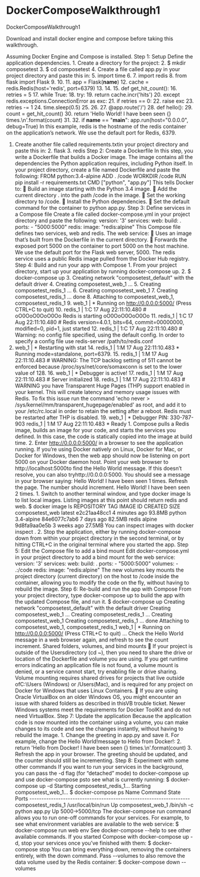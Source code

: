 # DockerComposeWalkthrough1
DockerComposeWalkthrough1

Download and install docker engine and compose before taking this walkthrough.

Assuming Docker Engine and Compose is installed.
Step 1: Setup Define the application dependencies. 1. Create a directory for the project: 2. $ mkdir composetest 3. $ cd composetest 4. Create a file called app.py in your project directory and paste this in: 5. import time 6. 7. import redis 8. from flask import Flask 9. 10. 11. app = Flask(__name__) 12. cache = redis.Redis(host='redis', port=6379) 13. 14. 15. def get_hit_count(): 16. retries = 5 17. while True: 18. try: 19. return cache.incr('hits') 20. except redis.exceptions.ConnectionError as exc:
21. if retries == 0: 22. raise exc 23. retries -= 1 24. time.sleep(0.5) 25. 26. 27. @app.route('/') 28. def hello(): 29. count = get_hit_count() 30. return 'Hello World! I have been seen {} times.\n'.format(count) 31. 32. if __name__ == "__main__": app.run(host="0.0.0.0", debug=True) In this example, redis is the hostname of the redis container on the application’s network. We use the default port for Redis, 6379.
1. Create another file called requirements.txtin your project directory and paste this in: 2. flask 3. redis Step 2: Create a Dockerfile In this step, you write a Dockerfile that builds a Docker image. The image contains all the dependencies the Python application requires, including Python itself.
In your project directory, create a file named Dockerfile and paste the following: FROM python:3.4-alpine ADD . /code WORKDIR /code RUN pip install -r requirements.txt CMD ["python", "app.py"] This tells Docker to:  Build an image starting with the Python 3.4 image.  Add the current directory . into the path /code in the image.  Set the working directory to /code.  Install the Python dependencies.  Set the default command for the container to python app.py. Step 3: Define services in a Compose file Create a file called docker-compose.yml in your project directory and paste the following: version: '3' services: web: build: . ports: - "5000:5000" redis: image: "redis:alpine" This Compose file defines two services, web and redis. The web service:
 Uses an image that’s built from the Dockerfile in the current directory.  Forwards the exposed port 5000 on the container to port 5000 on the host machine. We use the default port for the Flask web server, 5000. The redis service uses a public Redis image pulled from the Docker Hub registry. Step 4: Build and run your app with Compose 1. From your project directory, start up your application by running docker-compose up. 2. $ docker-compose up 3. Creating network "composetest_default" with the default driver 4. Creating composetest_web_1 ... 5. Creating composetest_redis_1 ... 6. Creating composetest_web_1 7. Creating composetest_redis_1 ... done 8. Attaching to composetest_web_1, composetest_redis_1 9. web_1 | * Running on http://0.0.0.0:5000/ (Press CTRL+C to quit) 10. redis_1 | 1:C 17 Aug 22:11:10.480 # oO0OoO0OoO0Oo Redis is starting oO0OoO0OoO0Oo 11. redis_1 | 1:C 17 Aug 22:11:10.480 # Redis version=4.0.1, bits=64, commit=00000000, modified=0, pid=1, just started 12. redis_1 | 1:C 17 Aug 22:11:10.480 # Warning: no config file specified, using the default config. In order to specify a config file use redis-server /path/to/redis.conf
13. web_1 | * Restarting with stat 14. redis_1 | 1:M 17 Aug 22:11:10.483 * Running mode=standalone, port=6379. 15. redis_1 | 1:M 17 Aug 22:11:10.483 # WARNING: The TCP backlog setting of 511 cannot be enforced because /proc/sys/net/core/somaxconn is set to the lower value of 128. 16. web_1 | * Debugger is active! 17. redis_1 | 1:M 17 Aug 22:11:10.483 # Server initialized 18. redis_1 | 1:M 17 Aug 22:11:10.483 # WARNING you have Transparent Huge Pages (THP) support enabled in your kernel. This will create latency and memory usage issues with Redis. To fix this issue run the command 'echo never > /sys/kernel/mm/transparent_hugepage/enabled' as root, and add it to your /etc/rc.local in order to retain the setting after a reboot. Redis must be restarted after THP is disabled. 19. web_1 | * Debugger PIN: 330-787-903 redis_1 | 1:M 17 Aug 22:11:10.483 * Ready 1. Compose pulls a Redis image, builds an image for your code, and starts the services you defined. In this case, the code is statically copied into the image at build time. 2. Enter http://0.0.0.0:5000/ in a browser to see the application running. If you’re using Docker natively on Linux, Docker for Mac, or Docker for Windows, then the web app should now be listening on port 5000 on your Docker daemon host. Point your web browser to http://localhost:5000to find
the Hello World message. If this doesn’t resolve, you can also tryhttp://0.0.0.0:5000. You should see a message in your browser saying: Hello World! I have been seen 1 times. Refresh the page. The number should increment. Hello World! I have been seen 2 times. 1. Switch to another terminal window, and type docker image ls to list local images. Listing images at this point should return redis and web. $ docker image ls REPOSITORY TAG IMAGE ID CREATED SIZE composetest_web latest e2c21aa48cc1 4 minutes ago 93.8MB python 3.4-alpine 84e6077c7ab6 7 days ago 82.5MB redis alpine 9d8fa9aa0e5b 3 weeks ago 27.5MB You can inspect images with docker inspect <tag or id>. 2. Stop the application, either by running docker-compose down from within your project directory in the second terminal, or by hitting CTRL+C in the original terminal where you started the app. Step 5: Edit the Compose file to add a bind mount Edit docker-compose.yml in your project directory to add a bind mount for the web service:
version: '3' services: web: build: . ports: - "5000:5000" volumes: - .:/code redis: image: "redis:alpine" The new volumes key mounts the project directory (current directory) on the host to /code inside the container, allowing you to modify the code on the fly, without having to rebuild the image. Step 6: Re-build and run the app with Compose From your project directory, type docker-compose up to build the app with the updated Compose file, and run it. $ docker-compose up Creating network "composetest_default" with the default driver Creating composetest_web_1 ... Creating composetest_redis_1 ... Creating composetest_web_1 Creating composetest_redis_1 ... done Attaching to composetest_web_1, composetest_redis_1 web_1 | * Running on http://0.0.0.0:5000/ (Press CTRL+C to quit) ...
Check the Hello World message in a web browser again, and refresh to see the count increment. Shared folders, volumes, and bind mounts  If your project is outside of the Usersdirectory (cd ~), then you need to share the drive or location of the Dockerfile and volume you are using. If you get runtime errors indicating an application file is not found, a volume mount is denied, or a service cannot start, try enabling file or drive sharing. Volume mounting requires shared drives for projects that live outside ofC:\Users (Windows) or /Users(Mac), and is required for any project on Docker for Windows that uses Linux Containers.  If you are using Oracle VirtualBox on an older Windows OS, you might encounter an issue with shared folders as described in thisVB trouble ticket. Newer Windows systems meet the requirements for Docker ToolKit and do not need VirtualBox. Step 7: Update the application Because the application code is now mounted into the container using a volume, you can make changes to its code and see the changes instantly, without having to rebuild the image. 1. Change the greeting in app.py and save it. For example, change the Hello World!message to Hello from Docker!: 2. return 'Hello from Docker! I have been seen {} times.\n'.format(count) 3. Refresh the app in your browser. The greeting should be updated, and the counter should still be incrementing. Step 8: Experiment with some other commands
If you want to run your services in the background, you can pass the -d flag (for “detached” mode) to docker-compose up and use docker-compose psto see what is currently running: $ docker-compose up -d Starting composetest_redis_1... Starting composetest_web_1... $ docker-compose ps Name Command State Ports ------------------------------------------------------------------- composetest_redis_1 /usr/local/bin/run Up composetest_web_1 /bin/sh -c python app.py Up 5000->5000/tcp The docker-compose run command allows you to run one-off commands for your services. For example, to see what environment variables are available to the web service: $ docker-compose run web env See docker-compose --help to see other available commands. If you started Compose with docker-compose up -d, stop your services once you’ve finished with them: $ docker-compose stop You can bring everything down, removing the containers entirely, with the down command. Pass --volumes to also remove the data volume used by the Redis container: $ docker-compose down --volumes
